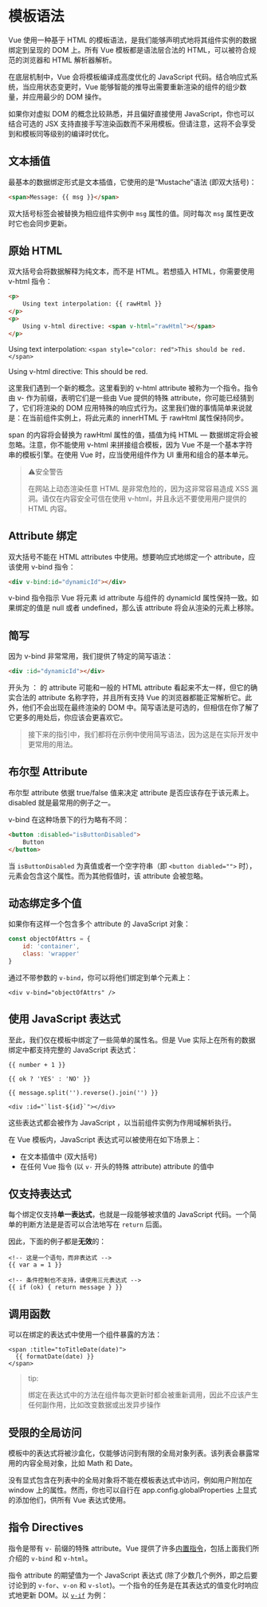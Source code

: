 # 模板语法

Vue 使用一种基于 HTML 的模板语法，是我们能够声明式地将其组件实例的数据绑定到呈现的 DOM 上。所有 Vue 模板都是语法层合法的 HTML，可以被符合规范的浏览器和 HTML 解析器解析。

在底层机制中，Vue 会将模板编译成高度优化的 JavaScript 代码。结合响应式系统，当应用状态变更时，Vue 能够智能的推导出需要重新渲染的组件的组少数量，并应用最少的 DOM 操作。

如果你对虚拟 DOM 的概念比较熟悉，并且偏好直接使用 JavaScript，你也可以结合可选的 JSX 支持直接手写渲染函数而不采用模板。但请注意，这将不会享受到和模板同等级别的编译时优化。



## 文本插值

最基本的数据绑定形式是文本插值，它使用的是“Mustache”语法 (即双大括号)：

```html
<span>Message: {{ msg }}</span>
```

双大括号标签会被替换为相应组件实例中 `msg` 属性的值。同时每次 `msg` 属性更改时它也会同步更新。



## 原始 HTML

双大括号会将数据解释为纯文本，而不是 HTML。若想插入 HTML，你需要使用 v-html 指令：

```html
<p>
    Using text interpolation: {{ rawHtml }}
</p>
<p>
    Using v-html directive: <span v-html="rawHtml"></span>
</p>
```

Using text interpolation: `<span style="color: red">This should be red.</span>`

Using v-html directive: This should be red.

这里我们遇到一个新的概念。这里看到的 v-html attribute 被称为一个指令。指令由 v- 作为前缀，表明它们是一些由 Vue 提供的特殊 attribute，你可能已经猜到了，它们将渲染的 DOM 应用特殊的响应式行为。这里我们做的事情简单来说就是：在当前组件实例上，将此元素的 innerHTML 于 rawHtml 属性保持同步。

span 的内容将会替换为 rawHtml 属性的值，插值为纯 HTML — 数据绑定将会被忽略。注意，你不能使用 v-html 来拼接组合模板，因为 Vue 不是一个基本字符串的模板引擎。在使用 Vue 时，应当使用组件作为 UI 重用和组合的基本单元。

>⚠安全警告
>
>在网站上动态渲染任意 HTML 是非常危险的，因为这非常容易造成 XSS 漏洞。请仅在内容安全可信在使用 v-html，并且永远不要使用用户提供的 HTML 内容。



## Attribute 绑定

双大括号不能在 HTML attributes 中使用。想要响应式地绑定一个 attribute，应该使用 v-bind 指令：

```html
<div v-bind:id="dynamicId"></div>
```

v-bind 指令指示 Vue 将元素 id attribute 与组件的 dynamicId 属性保持一致。如果绑定的值是 null 或者 undefined，那么该 attribute 将会从渲染的元素上移除。



## 简写

因为 v-bind 非常常用，我们提供了特定的简写语法：

```html
<div :id="dynamicId"></div>
```

开头为 ： 的 attribute 可能和一般的 HTML attribute 看起来不太一样，但它的确实合法的 attribute 名称字符，并且所有支持 Vue 的浏览器都能正常解析它。此外，他们不会出现在最终渲染的 DOM 中。简写语法是可选的，但相信在你了解了它更多的用处后，你应该会更喜欢它。

> 接下来的指引中，我们都将在示例中使用简写语法，因为这是在实际开发中更常用的用法。



## 布尔型 Attribute

布尔型 attribute 依据 true/false 值来决定 attribute 是否应该存在于该元素上。disabled 就是最常用的例子之一。

v-bind 在这种场景下的行为略有不同：

```html
<button :disabled="isButtonDisabled">
    Button
</button>
```

当 `isButtonDisabled` 为真值或者一个空字符串（即 `<button diabled="">` 时），元素会包含这个属性。而为其他假值时，该 attribute 会被忽略。



## 动态绑定多个值

如果你有这样一个包含多个 attribute 的 JavaScript 对象：

```js
const objectOfAttrs = {
    id: 'container',
    class: 'wrapper'
}
```

通过不带参数的 `v-bind`，你可以将他们绑定到单个元素上：

```vue
<div v-bind="objectOfAttrs" />
```



## 使用 JavaScript 表达式

至此，我们仅在模板中绑定了一些简单的属性名。但是 Vue 实际上在所有的数据绑定中都支持完整的 JavaScript 表达式：

```vue
{{ number + 1 }}

{{ ok ? 'YES' : 'NO' }}

{{ message.split('').reverse().join('') }}

<div :id="`list-${id}`"></div>
```

这些表达式都会被作为 JavaScript ，以当前组件实例为作用域解析执行。

在 Vue 模板内，JavaScript 表达式可以被使用在如下场景上：

- 在文本插值中 (双大括号)
- 在任何 Vue 指令 (以 `v-` 开头的特殊 attribute) attribute 的值中



## 仅支持表达式

每个绑定仅支持**单一表达式**，也就是一段能够被求值的 JavaScript 代码。一个简单的判断方法是是否可以合法地写在 `return` 后面。

因此，下面的例子都是**无效**的：

```vue
<!-- 这是一个语句，而非表达式 -->
{{ var a = 1 }}

<!-- 条件控制也不支持，请使用三元表达式 -->
{{ if (ok) { return message } }}
```



## 调用函数

可以在绑定的表达式中使用一个组件暴露的方法：

```vue
<span :title="toTitleDate(date)">
  {{ formatDate(date) }}
</span>
```

> tip:
>
> 绑定在表达式中的方法在组件每次更新时都会被重新调用，因此不应该产生任何副作用，比如改变数据或出发异步操作



## 受限的全局访问

模板中的表达式将被沙盒化，仅能够访问到有限的全局对象列表。该列表会暴露常用的内容全局对象，比如 Math 和 Date。

没有显式包含在列表中的全局对象将不能在模板表达式中访问，例如用户附加在 window 上的属性。然而，你也可以自行在 app.config.globalProperties 上显式的添加他们，供所有 Vue 表达式使用。

## 指令 Directives

指令是带有 `v-` 前缀的特殊 attribute。Vue 提供了许多[内置指令](https://cn.vuejs.org/api/built-in-directives.html)，包括上面我们所介绍的 `v-bind` 和 `v-html`。

指令 attribute 的期望值为一个 JavaScript 表达式 (除了少数几个例外，即之后要讨论到的 `v-for`、`v-on` 和 `v-slot`)。一个指令的任务是在其表达式的值变化时响应式地更新 DOM。以 [`v-if`](https://cn.vuejs.org/api/built-in-directives.html#v-if) 为例：